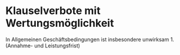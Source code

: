 # Klauselverbote mit Wertungsmöglichkeit

In Allgemeinen Geschäftsbedingungen ist insbesondere unwirksam  1.
 (Annahme- und Leistungsfrist)